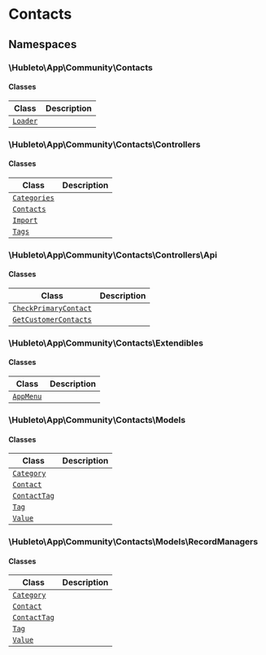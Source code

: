 
# 
# Contacts

## Namespaces

### \Hubleto\App\Community\Contacts

#### Classes

| Class                                                       | Description |
|-------------------------------------------------------------|-------------|
| [`Loader`](./classes/Hubleto/App/Community/Contacts/Loader) |             |

### \Hubleto\App\Community\Contacts\Controllers

#### Classes

| Class                                                                           | Description |
|---------------------------------------------------------------------------------|-------------|
| [`Categories`](./classes/Hubleto/App/Community/Contacts/Controllers/Categories) |             |
| [`Contacts`](./classes/Hubleto/App/Community/Contacts/Controllers/Contacts)     |             |
| [`Import`](./classes/Hubleto/App/Community/Contacts/Controllers/Import)         |             |
| [`Tags`](./classes/Hubleto/App/Community/Contacts/Controllers/Tags)             |             |

### \Hubleto\App\Community\Contacts\Controllers\Api

#### Classes

| Class                                                                                                 | Description |
|-------------------------------------------------------------------------------------------------------|-------------|
| [`CheckPrimaryContact`](./classes/Hubleto/App/Community/Contacts/Controllers/Api/CheckPrimaryContact) |             |
| [`GetCustomerContacts`](./classes/Hubleto/App/Community/Contacts/Controllers/Api/GetCustomerContacts) |             |

### \Hubleto\App\Community\Contacts\Extendibles

#### Classes

| Class                                                                     | Description |
|---------------------------------------------------------------------------|-------------|
| [`AppMenu`](./classes/Hubleto/App/Community/Contacts/Extendibles/AppMenu) |             |

### \Hubleto\App\Community\Contacts\Models

#### Classes

| Class                                                                      | Description |
|----------------------------------------------------------------------------|-------------|
| [`Category`](./classes/Hubleto/App/Community/Contacts/Models/Category)     |             |
| [`Contact`](./classes/Hubleto/App/Community/Contacts/Models/Contact)       |             |
| [`ContactTag`](./classes/Hubleto/App/Community/Contacts/Models/ContactTag) |             |
| [`Tag`](./classes/Hubleto/App/Community/Contacts/Models/Tag)               |             |
| [`Value`](./classes/Hubleto/App/Community/Contacts/Models/Value)           |             |

### \Hubleto\App\Community\Contacts\Models\RecordManagers

#### Classes

| Class                                                                                     | Description |
|-------------------------------------------------------------------------------------------|-------------|
| [`Category`](./classes/Hubleto/App/Community/Contacts/Models/RecordManagers/Category)     |             |
| [`Contact`](./classes/Hubleto/App/Community/Contacts/Models/RecordManagers/Contact)       |             |
| [`ContactTag`](./classes/Hubleto/App/Community/Contacts/Models/RecordManagers/ContactTag) |             |
| [`Tag`](./classes/Hubleto/App/Community/Contacts/Models/RecordManagers/Tag)               |             |
| [`Value`](./classes/Hubleto/App/Community/Contacts/Models/RecordManagers/Value)           |             |
